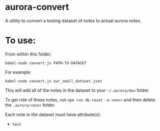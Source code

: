 # aurora-convert

A utility to convert a testing dataset of notes to actual aurora notes.

# To use:
From within this folder:
```
babel-node convert.js PATH-TO-DATASET
```

For example:
```
babel-node convert.js our_small_dataset.json
```

This will add all of the notes in the dataset to your `~/.aurora/dev` folder.

To get ride of these notes, run `npm run db-reset -e <env>` and then delete the `.aurora/<env>` folder.

Each note in the dataset must have attribute(s):
- `text`
